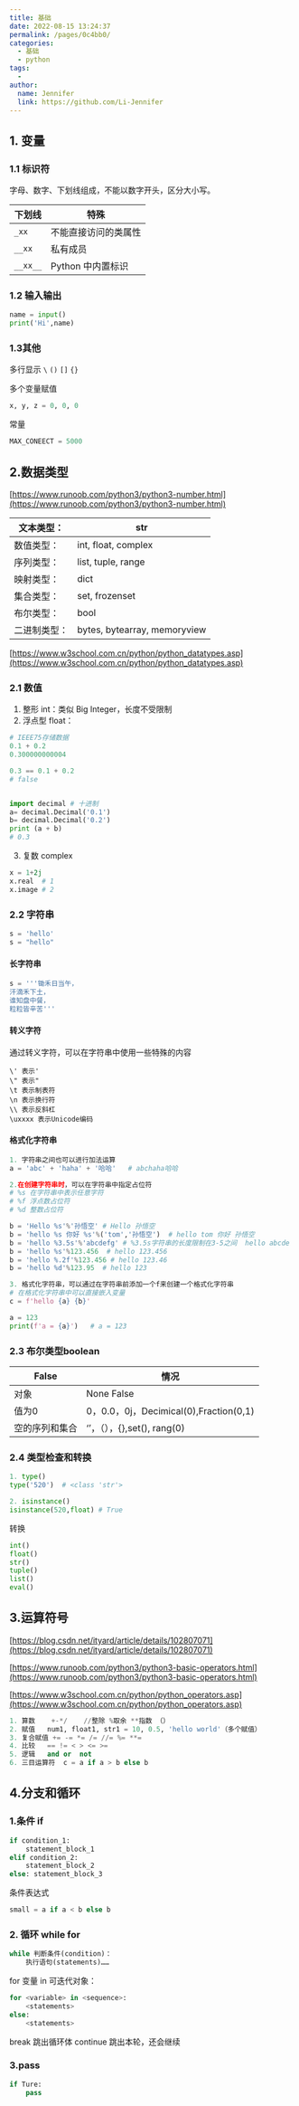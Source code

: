 ```yaml
---
title: 基础
date: 2022-08-15 13:24:37
permalink: /pages/0c4bb0/
categories:
  - 基础
  - python
tags:
  - 
author: 
  name: Jennifer
  link: https://github.com/Li-Jennifer
---
```


## 1. 变量
### 1.1 标识符

字母、数字、下划线组成，不能以数字开头，区分大小写。

| 下划线   | 特殊                 |
| -------- | -------------------- |
| `_xx`    | 不能直接访问的类属性 |
| `__xx`   | 私有成员             |
| `__xx__` | Python 中内置标识    |

### 1.2 输入输出
```python
name = input()
print('Hi',name)
```
### 1.3其他
多行显示 `\`  `()`  `[]`  `{}`

多个变量赋值
```python
x, y, z = 0, 0, 0 
```
常量
```python
MAX_CONEECT = 5000
```

##  2.数据类型
[https://www.runoob.com/python3/python3-number.html](https://www.runoob.com/python3/python3-number.html)

| 文本类型：  | str                          |
|--------|------------------------------|
| 数值类型：  | int, float, complex          |
| 序列类型：  | list, tuple, range           |
| 映射类型：  | dict                         |
| 集合类型：  | set, frozenset               |
| 布尔类型：  | bool                         |
| 二进制类型： | bytes, bytearray, memoryview |
[https://www.w3school.com.cn/python/python_datatypes.asp](https://www.w3school.com.cn/python/python_datatypes.asp)

### 2.1 数值
1. 整形 int：类似 Big Integer，长度不受限制
2. 浮点型 float：
```python
# IEEE75存储数据
0.1 + 0.2
0.300000000004

0.3 == 0.1 + 0.2   
# false


import decimal # 十进制
a= decimal.Decimal('0.1')
b= decimal.Decimal('0.2')
print (a + b)
# 0.3

```
3. 复数 complex
```python
x = 1+2j
x.real  # 1
x.image # 2
```

### 2.2 字符串
```python
s = 'hello'
s = "hello"
```
#### 长字符串
```python
s = '''锄禾日当午，
汗滴禾下土，
谁知盘中餐，
粒粒皆辛苦'''
```
#### 转义字符
通过转义字符，可以在字符串中使用一些特殊的内容
```
\' 表示'
\" 表示"
\t 表示制表符
\n 表示换行符
\\ 表示反斜杠
\uxxxx 表示Unicode编码
```
#### 格式化字符串
```python
1. 字符串之间也可以进行加法运算
a = 'abc' + 'haha' + '哈哈'   # abchaha哈哈

2.在创建字符串时，可以在字符串中指定占位符
# %s 在字符串中表示任意字符
# %f 浮点数占位符
# %d 整数占位符

b = 'Hello %s'%'孙悟空' # Hello 孙悟空
b = 'hello %s 你好 %s'%('tom','孙悟空')  # hello tom 你好 孙悟空
b = 'hello %3.5s'%'abcdefg' # %3.5s字符串的长度限制在3-5之间  hello abcde
b = 'hello %s'%123.456  # hello 123.456
b = 'hello %.2f'%123.456 # hello 123.46
b = 'hello %d'%123.95  # hello 123

3. 格式化字符串，可以通过在字符串前添加一个f来创建一个格式化字符串
# 在格式化字符串中可以直接嵌入变量
c = f'hello {a} {b}'

a = 123
print(f'a = {a}')   # a = 123
```

### 2.3 布尔类型boolean

| False | 情况                                   |
| ----- | -------------------------------------- |
| 对象  | None  False                            |
| 值为0 | 0，0.0，0j，Decimical(0),Fraction(0,1) |
| 空的序列和集合      |          ‘’，（），{},set(), rang(0)                              |

### 2.4 类型检查和转换
```python
1. type()
type('520')  # <class 'str'>

2. isinstance()
isinstance(520,float) # True
```
转换
```python
int()
float()
str()
tuple()
list()
eval()
```

## 3.运算符号

[https://blog.csdn.net/ityard/article/details/102807071](https://blog.csdn.net/ityard/article/details/102807071)

[https://www.runoob.com/python3/python3-basic-operators.html](https://www.runoob.com/python3/python3-basic-operators.html)

[https://www.w3school.com.cn/python/python_operators.asp](https://www.w3school.com.cn/python/python_operators.asp)

```python
1. 算数	 +-*/	 //整除 %取余 **指数 （）
2. 赋值	num1, float1, str1 = 10, 0.5, 'hello world'（多个赋值）
3. 复合赋值	+= -= *= /= //= %= **=
4. 比较	== != < > <= >=
5. 逻辑	and or  not
6. 三目运算符  c = a if a > b else b 
```

## 4.分支和循环

### 1.条件 if
```python
if condition_1: 
    statement_block_1 
elif condition_2: 
    statement_block_2 
else: statement_block_3
```

条件表达式
```python
small = a if a < b else b
```
### 2. 循环 while for

```python
while 判断条件(condition)：
    执行语句(statements)……
```

for 变量 in 可迭代对象：
```python
for <variable> in <sequence>: 
    <statements> 
else: 
    <statements>
```

break  跳出循环体
continue 跳出本轮，还会继续

### 3.pass

```python
if Ture:
    pass
```

